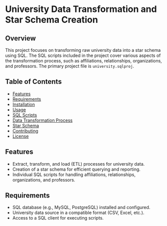 # University Data Transformation and Star Schema Creation

## Overview

This project focuses on transforming raw university data into a star schema using SQL. The SQL scripts included in the project cover various aspects of the transformation process, such as affiliations, relationships, organizations, and professors. The primary project file is `university.sqlproj`.

## Table of Contents

- [Features](#features)
- [Requirements](#requirements)
- [Installation](#installation)
- [Usage](#usage)
- [SQL Scripts](#sql-scripts)
- [Data Transformation Process](#data-transformation-process)
- [Star Schema](#star-schema)
- [Contributing](#contributing)
- [License](#license)

## Features

- Extract, transform, and load (ETL) processes for university data.
- Creation of a star schema for efficient querying and reporting.
- Individual SQL scripts for handling affiliations, relationships, organizations, and professors.

## Requirements

- SQL database (e.g., MySQL, PostgreSQL) installed and configured.
- University data source in a compatible format (CSV, Excel, etc.).
- Access to a SQL client for executing scripts.





